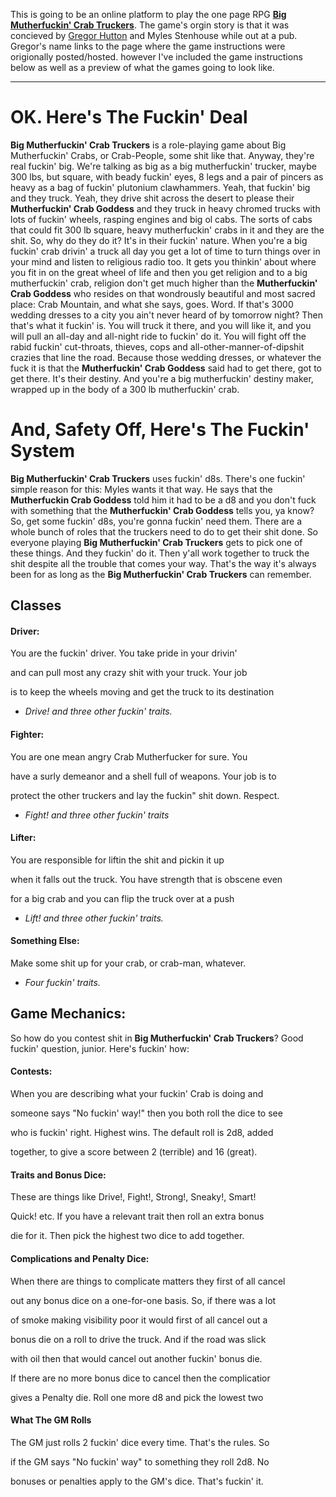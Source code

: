 This is going to be an online platform to play the one page RPG **[Big Mutherfuckin' Crab Truckers](https://www.gregorhutton.com/roleplaying/bmct.pdf)**. The game's orgin story is that it was concieved by [Gregor Hutton](https://www.gregorhutton.com/roleplaying/) and Myles Stenhouse while out at a pub. Gregor's name links to the page where the game instructions were origionally posted/hosted. however I've included the game instructions below as well as a preview of what the games going to look like.



__________________
# **OK. Here's The Fuckin' Deal**

**Big Mutherfuckin' Crab Truckers** is a role-playing game about Big Mutherfuckin' Crabs, or Crab-People, some shit like that. Anyway, they're real fuckin' big. 
We're talking as big as a big mutherfuckin' trucker, maybe 300 lbs, but square, with beady fuckin' eyes, 8 legs and a pair of pincers as heavy as a bag of 
fuckin' plutonium clawhammers. Yeah, that fuckin' big and they truck. Yeah, they drive shit across the desert to please their **Mutherfuckin' Crab Goddess** and 
they truck in heavy chromed trucks with lots of fuckin' wheels, rasping engines and big ol cabs. The sorts of cabs that could fit 300 lb square, heavy 
mutherfuckin' crabs in it and they are the shit. So, why do they do it? It's in their fuckin' nature. When you're a big fuckin' crab drivin' a truck all day
you get a lot of time to turn things over in your mind and listen to religious radio too. It gets you thinkin' about where you fit in on the great wheel of life 
and then you get religion and to a big mutherfuckin' crab, religion don't get much higher than the **Mutherfuckin' Crab Goddess** who resides on that wondrously 
beautiful and most sacred place: Crab Mountain, and what she says, goes. Word. If that's 3000 wedding dresses to a city you ain't never heard of by tomorrow 
night? Then that's what it fuckin' is. You will truck it there, and you will like it, and you will pull an all-day and all-night ride to fuckin' do it. You will 
fight off the rabid fuckin' cut-throats, thieves, cops and all-other-manner-of-dipshit crazies that line the road. Because those wedding dresses, or whatever the
fuck it is that the **Mutherfuckin' Crab Goddess** said had to get there, got to get there. It's their destiny. And you're a big mutherfuckin' destiny maker, 
wrapped up in the body of a 300 lb mutherfuckin' crab.

# **And, Safety Off, Here's The Fuckin' System**

**Big Mutherfuckin' Crab Truckers** uses fuckin' d8s. There's one fuckin' simple reason for this: Myles wants it that way. He says that the **Mutherfuckin Crab Goddess** told him it had to be a d8 and you don't fuck with something that the **Mutherfuckin' Crab Goddess** tells you, ya know? So, get some fuckin' d8s, you're gonna fuckin' need them. There are a whole bunch of roles that the truckers need to do to get their shit done. So everyone playing **Big Mutherfuckin' Crab Truckers** gets to pick one of these things. And they fuckin' do it. Then y'all work together to truck the shit despite all the trouble that comes your way. That's the way it's always been for as long as the **Big Mutherfuckin' Crab Truckers** can remember.

## **Classes**


#### **Driver:**

You are the fuckin' driver. You take pride in your drivin'

and can pull most any crazy shit with your truck. Your job 

is to keep the wheels moving and get the truck to its destination

- *Drive! and three other fuckin' traits.*


#### **Fighter:** 

You are one mean angry Crab Mutherfucker for sure. You

have a surly demeanor and a shell full of weapons. Your job is to

protect the other truckers and lay the fuckin" shit down. Respect.

- *Fight! and three other fuckin' traits*


#### **Lifter:** 

You are responsible for liftin the shit and pickin it up

when it falls out the truck. You have strength that is obscene even

for a big crab and you can flip the truck over at a push

- *Lift! and three other fuckin' traits.*

#### **Something Else:**

Make some shit up for your crab, or crab-man, whatever.

- *Four fuckin' traits.*


## **Game Mechanics:**

So how do you contest shit in **Big Mutherfuckin' Crab
Truckers**? Good fuckin' question, junior. Here's fuckin' how:


#### **Contests:**

When you are describing what your fuckin' Crab is doing and

someone says "No fuckin' way!" then you both roll the dice to see

who is fuckin' right. Highest wins. The default roll is 2d8, added

together, to give a score between 2 (terrible) and 16 (great).


#### **Traits and Bonus Dice:**

These are things like Drive!, Fight!, Strong!, Sneaky!, Smart!

Quick! etc. If you have a relevant trait then roll an extra bonus

die for it. Then pick the highest two dice to add together.


#### **Complications and Penalty Dice:**

When there are things to complicate matters they first of all cancel

out any bonus dice on a one-for-one basis. So, if there was a lot

of smoke making visibility poor it would first of all cancel out a

bonus die on a roll to drive the truck. And if the road was slick

with oil then that would cancel out another fuckin' bonus die.

If there are no more bonus dice to cancel then the complicatior

gives a Penalty die. Roll one more d8 and pick the lowest two


#### **What The GM Rolls**

The GM just rolls 2 fuckin' dice every time. That's the rules. So

if the GM says "No fuckin' way" to something they roll 2d8. No

bonuses or penalties apply to the GM's dice. That's fuckin' it.




